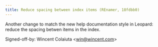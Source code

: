 ```yaml
---
title: Reduce spacing between index items (REnamer, 18fdbb0)
---
```


Another change to match the new help documentation style in Leopard: reduce the spacing betwen items in the index.

Signed-off-by: Wincent Colaiuta &lt;win@wincent.com&gt;
